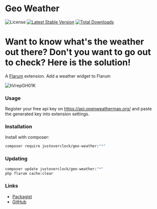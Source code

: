 # Geo Weather

![License](https://img.shields.io/badge/license-MIT-blue.svg) [![Latest Stable Version](https://poser.pugx.org/justoverclock/geo-weather/v)](https://packagist.org/packages/justoverclock/geo-weather) [![Total Downloads](https://poser.pugx.org/justoverclock/geo-weather/downloads)](https://packagist.org/packages/justoverclock/geo-weather)

# Want to know what's the weather out there? Don't you want to go out to check? Here is the solution!

A [Flarum](http://flarum.org) extension. Add a weather widget to Flarum

![hVrepGH01K](https://user-images.githubusercontent.com/79002016/127768086-a72a2a12-2b72-47a5-8317-acf63e6a851f.gif)


### Usage

Register your free api key on https://api.openweathermap.org/ and paste the generated key into extension settings.

### Installation

Install with composer:

```sh
composer require justoverclock/geo-weather:"*"
```

### Updating

```sh
composer update justoverclock/geo-weather:"*"
php flarum cache:clear
```

### Links

- [Packagist](https://packagist.org/packages/justoverclock/geo-weather)
- [GitHub](https://github.com/justoverclockl/geo-weather)
